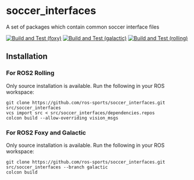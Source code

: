# soccer_interfaces
A set of packages which contain common soccer interface files

[![Build and Test (foxy)](https://github.com/ros-sports/soccer_interfaces/actions/workflows/build_and_test_foxy.yaml/badge.svg?branch=galactic)](https://github.com/ros-sports/soccer_interfaces/actions/workflows/build_and_test_foxy.yaml?query=branch:galactic)
[![Build and Test (galactic)](https://github.com/ros-sports/soccer_interfaces/actions/workflows/build_and_test_galactic.yaml/badge.svg?branch=galactic)](https://github.com/ros-sports/soccer_interfaces/actions/workflows/build_and_test_galactic.yaml?query=branch:galactic)
[![Build and Test (rolling)](https://github.com/ros-sports/soccer_interfaces/actions/workflows/build_and_test_rolling.yaml/badge.svg?branch=rolling)](https://github.com/ros-sports/soccer_interfaces/actions/workflows/build_and_test_rolling.yaml?query=branch:rolling)

## Installation

### For ROS2 Rolling

Only source installation is available. Run the following in your ROS workspace:

```
git clone https://github.com/ros-sports/soccer_interfaces.git src/soccer_interfaces
vcs import src < src/soccer_interfaces/dependencies.repos
colcon build --allow-overriding vision_msgs
```

### For ROS2 Foxy and Galactic

Only source installation is available. Run the following in your ROS workspace:

```
git clone https://github.com/ros-sports/soccer_interfaces.git src/soccer_interfaces --branch galactic
colcon build
```
